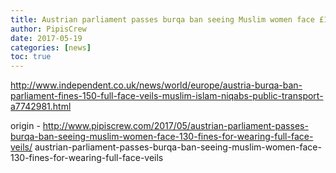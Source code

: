```yaml
---
title: Austrian parliament passes burqa ban seeing Muslim women face £130 fines for wearing full-face veils
author: PipisCrew
date: 2017-05-19
categories: [news]
toc: true
---
```


http://www.independent.co.uk/news/world/europe/austria-burqa-ban-parliament-fines-150-full-face-veils-muslim-islam-niqabs-public-transport-a7742981.html

origin - http://www.pipiscrew.com/2017/05/austrian-parliament-passes-burqa-ban-seeing-muslim-women-face-130-fines-for-wearing-full-face-veils/ austrian-parliament-passes-burqa-ban-seeing-muslim-women-face-130-fines-for-wearing-full-face-veils